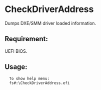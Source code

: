 # CheckDriverAddress
Dumps DXE/SMM driver loaded information.

## Requirement:
UEFI BIOS.
## Usage:
      To show help menu:
      fs#:\CheckDriverAddress.efi
